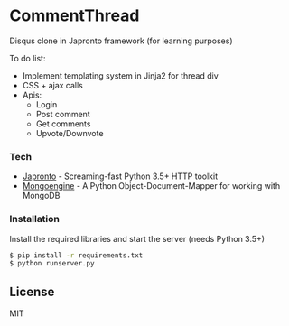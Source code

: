 # CommentThread
Disqus clone in Japronto framework (for learning purposes)

To do list:
  - Implement templating system in Jinja2 for thread div
  - CSS + ajax calls
  - Apis:
    - Login
    - Post comment
    - Get comments
    - Upvote/Downvote

### Tech

* [Japronto] - Screaming-fast Python 3.5+ HTTP toolkit
* [Mongoengine] - A Python Object-Document-Mapper for working with MongoDB

### Installation

Install the required libraries and start the server (needs Python 3.5+)

```sh
$ pip install -r requirements.txt
$ python runserver.py
```

License
----

MIT


   [japronto]: <https://github.com/squeaky-pl/japronto>
   [mongoengine]: <https://github.com/MongoEngine/mongoengine>
